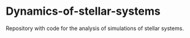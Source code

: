 # Dynamics-of-stellar-systems
Repository with code for the analysis of simulations of stellar systems.

